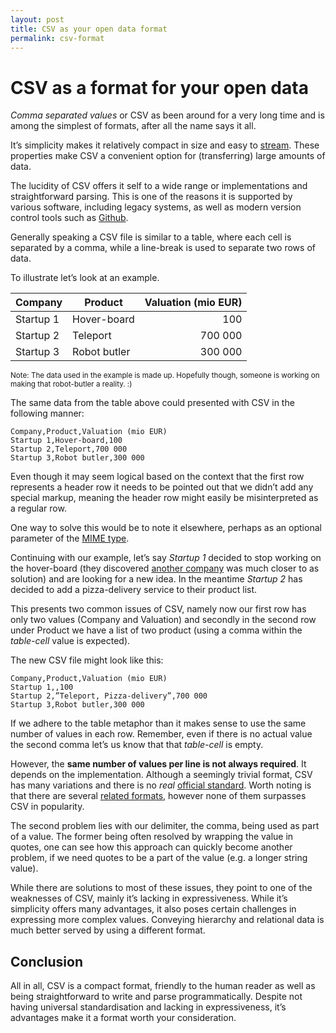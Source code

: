 ```yaml
---
layout: post
title: CSV as your open data format
permalink: csv-format
---
```


# CSV as a format for your open data

*Comma separated values* or CSV as been around for a very long time and is among the simplest of formats, after all the name says it all.

It’s simplicity makes it relatively compact in size and easy to [stream][3]. These properties make CSV a convenient option for (transferring) large amounts of data.

The lucidity of CSV offers it self to a wide range or implementations and straightforward parsing. This is one of the reasons it is supported by various software, including legacy systems, as well as modern version control tools such as [Github][4].

Generally speaking a CSV file is similar to a table, where each cell is separated by a comma, while a line-break is used to separate two rows of data. 

To illustrate let’s look at an example.

| Company   | Product      | Valuation (mio EUR) |
| ----------| ------------ | -------------------:|
| Startup 1 | Hover-board  | 100                 |
| Startup 2 | Teleport     | 700 000             |
| Startup 3 | Robot butler | 300 000             |

<small>Note: The data used in the example is made up. Hopefully though, someone is working on making that robot-butler a reality. :) </small>

The same data from the table above could presented with CSV in the following manner:

	Company,Product,Valuation (mio EUR)    
	Startup 1,Hover-board,100
	Startup 2,Teleport,700 000
	Startup 3,Robot butler,300 000

Even though it may seem logical based on the context that the first row represents a header row it needs to be pointed out that we didn’t add any special markup, meaning the header row might easily be misinterpreted as a regular row.
 
One way to solve this would be to note it elsewhere, perhaps as an optional parameter of the [MIME type][6].

Continuing with our example, let’s say *Startup 1* decided to stop working on the hover-board (they discovered [another company][5] was much closer to as solution) and are looking for a new idea. In the meantime *Startup 2* has decided to add a pizza-delivery service to their product list.
 
This presents two common issues of CSV, namely now our first row has only two values (Company and Valuation) and secondly in the second row under Product we have a list of two product (using a comma within the *table-cell* value is expected).

The new CSV file might look like this:

	Company,Product,Valuation (mio EUR)    
	Startup 1,,100
	Startup 2,”Teleport, Pizza-delivery”,700 000
	Startup 3,Robot butler,300 000

If we adhere to the table metaphor than it makes sense to use the same number of values in each row. Remember, even if there is no actual value the second comma let’s us know that that *table-cell* is empty. 

However, the **same number of values per line is not always required**. It depends on the implementation. Although a seemingly trivial format, CSV has many variations and there is no *real* [official standard][1]. Worth noting is that there are several [related formats][2], however none of them surpasses CSV in popularity. 

The second problem lies with our delimiter, the comma, being used as part of a value. The former being often resolved by wrapping the value in quotes, one can see how this approach can quickly become another problem, if we need quotes to be a part of the value (e.g. a longer string value). 

While there are solutions to most of these issues, they point to one of the weaknesses of CSV, mainly it’s lacking in expressiveness. While it’s simplicity offers many advantages, it also poses certain challenges in expressing more complex values. Conveying hierarchy and relational data is much better served by using a different format.

## Conclusion
All in all, CSV is a compact format, friendly to the human reader as well as being straightforward to write and parse programmatically. Despite not having universal standardisation and lacking in expressiveness, it’s advantages make it a format worth your consideration.

[1]:http://tools.ietf.org/html/rfc4180
[2]:https://en.wikipedia.org/wiki/Delimiter-separated_values
[3]:http://stackoverflow.com/questions/1216380/what-is-a-stream
[4]:https://help.github.com/articles/rendering-csv-and-tsv-data/
[5]:http://hendohover.com
[6]:https://tools.ietf.org/html/rfc4180#page-4